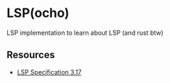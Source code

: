 # LSP(ocho)

LSP implementation to learn about LSP (and rust btw)

## Resources

- [LSP Specification 3.17](https://microsoft.github.io/language-server-protocol/specifications/lsp/3.17/specification/)
